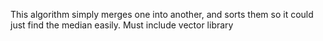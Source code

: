 This algorithm simply merges one into another, and sorts them so it could just find the median easily.
Must include vector library
